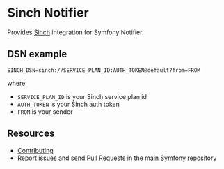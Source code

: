 Sinch Notifier
==============

Provides [Sinch](https://www.sinch.com) integration for Symfony Notifier.

DSN example
-----------

```
SINCH_DSN=sinch://SERVICE_PLAN_ID:AUTH_TOKEN@default?from=FROM
```

where:
 - `SERVICE_PLAN_ID` is your Sinch service plan id
 - `AUTH_TOKEN` is your Sinch auth token
 - `FROM` is your sender

Resources
---------

 * [Contributing](https://symfony.com/doc/current/contributing/index.html)
 * [Report issues](https://github.com/symfony/symfony/issues) and
   [send Pull Requests](https://github.com/symfony/symfony/pulls)
   in the [main Symfony repository](https://github.com/symfony/symfony)

